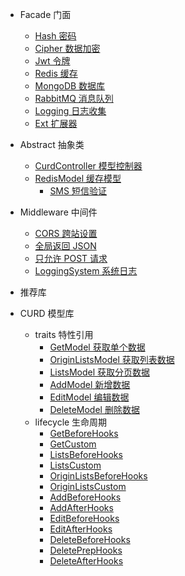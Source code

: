 - Facade 门面
  - [Hash 密码](facade/hash)
  - [Cipher 数据加密](facade/cipher)
  - [Jwt 令牌](facade/jwt)
  - [Redis 缓存](facade/redis)
  - [MongoDB 数据库](facade/mongo)
  - [RabbitMQ 消息队列](facade/rabbitmq)
  - [Logging 日志收集](facade/logging)
  - [Ext 扩展器](facade/ext)

- Abstract 抽象类
  - [CurdController 模型控制器](abstract/curdController)
  - [RedisModel 缓存模型](abstract/redisModel)
    - [SMS 短信验证](redis/sms)

- Middleware 中间件
  - [CORS 跨站设置](middleware/cors)
  - [全局返回 JSON](middleware/jsonResponse)
  - [只允许 POST 请求](middleware/onlyPostRequest)
  - [LoggingSystem 系统日志](middleware/loggingSystem)

- 推荐库

- CURD 模型库
  - traits 特性引用
    - [GetModel 获取单个数据](traits/getModel)
    - [OriginListsModel 获取列表数据](traits/originListsModel)
    - [ListsModel 获取分页数据](traits/listsModel)
    - [AddModel 新增数据](traits/addModel)
    - [EditModel 编辑数据](traits/editModel)
    - [DeleteModel 删除数据](traits/deleteModel)
  - lifecycle 生命周期
    - [GetBeforeHooks](lifecycle/getBeforeHooks)
    - [GetCustom](lifecycle/getCustom)
    - [ListsBeforeHooks](lifecycle/listsBeforeHooks)
    - [ListsCustom](lifecycle/listsCustom)
    - [OriginListsBeforeHooks](lifecycle/originListsBeforeHooks)
    - [OriginListsCustom](lifecycle/originListsCustom)
    - [AddBeforeHooks](lifecycle/addBeforeHooks)
    - [AddAfterHooks](lifecycle/addAfterHooks)
    - [EditBeforeHooks](lifecycle/editBeforeHooks)
    - [EditAfterHooks](lifecycle/editAfterHooks)
    - [DeleteBeforeHooks](lifecycle/deleteBeforeHooks)
    - [DeletePrepHooks](lifecycle/deletePrepHooks.md)
    - [DeleteAfterHooks](lifecycle/deleteAfterHooks)